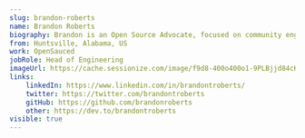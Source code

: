 ```yaml
---
slug: brandon-roberts
name: Brandon Roberts
biography: Brandon is an Open Source Advocate, focused on community engagement, content creation, and collaboration. He enjoys learning new things, helping other developers be successful, speaking at conferences, and contributing to open source. He is a GDE, technical writer, and a maintainer of the NgRx project, and creator of AnalogJS.
from: Huntsville, Alabama, US
work: OpenSauced
jobRole: Head of Engineering
imageUrl: https://cache.sessionize.com/image/f9d8-400o400o1-9PLBjjd84cKbTHVy9wQnvt.jpeg
links:
    linkedIn: https://www.linkedin.com/in/brandontroberts/
    twitter: https://twitter.com/brandontroberts
    gitHub: https://github.com/brandonroberts
    other: https://dev.to/brandontroberts
visible: true
---
```

